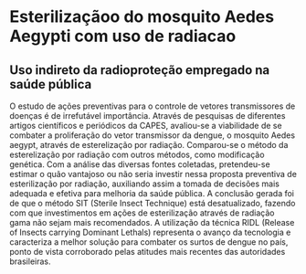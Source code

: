 # Esterilizaçãoo do mosquito Aedes Aegypti com uso de radiacao

## Uso indireto da radioproteção empregado na saúde pública

O estudo de ações preventivas para o controle de vetores transmissores de doenças é
de irrefutável importância. Através de pesquisas de diferentes artigos científicos e
periódicos da CAPES, avaliou-se a viabilidade de se combater a proliferação do vetor
transmissor da dengue, o mosquito Aedes aegypt, através de esterelização por radiação.
Comparou-se o método da esterelização por radiação com outros métodos, como
modificação genética. Com a análise das diversas fontes coletadas, pretendeu-se estimar o
quão vantajoso ou não seria investir nessa proposta preventiva de esterilização por
radiação, auxiliando assim a tomada de decisões mais adequada e efetiva para melhoria da
saúde pública. A conclusão gerada foi de que o método SIT (Sterile Insect Technique)
está desatualizado, fazendo com que investimentos em ações de esterilização através de
radiação gama não sejam mais recomendados. A utilização da técnica RIDL (Release of
Insects carrying Dominant Lethals) representa o avanço da tecnologia e caracteriza a
melhor solução para combater os surtos de dengue no país, ponto de vista corroborado
pelas atitudes mais recentes das autoridades brasileiras.
